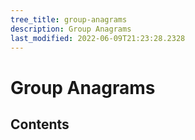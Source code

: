 ```yaml
---
tree_title: group-anagrams
description: Group Anagrams
last_modified: 2022-06-09T21:23:28.2328
---
```


# Group Anagrams

## Contents

